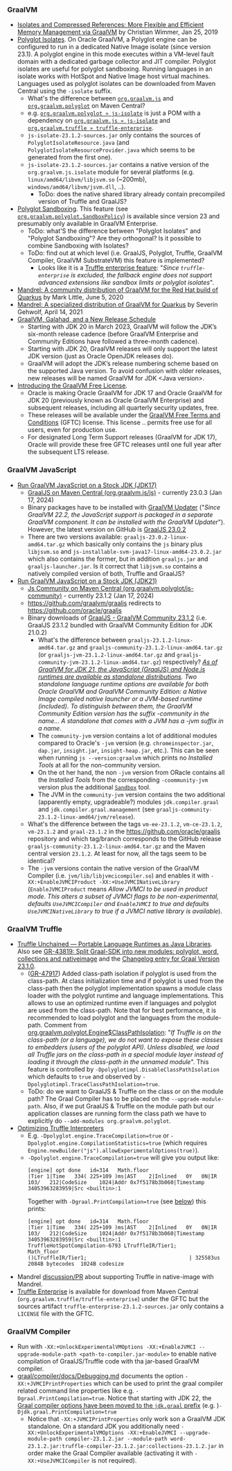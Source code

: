 ### GraalVM

- [Isolates and Compressed References: More Flexible and Efficient Memory Management via GraalVM](https://medium.com/graalvm/isolates-and-compressed-references-more-flexible-and-efficient-memory-management-for-graalvm-a044cc50b67e) by Christian Wimmer, Jan 25, 2019
- [Polyglot Isolates](https://www.graalvm.org/latest/reference-manual/embed-languages/#polyglot-isolates). On Oracle GraalVM, a Polyglot engine can be configured to run in a dedicated Native Image isolate (since version 23.1). A polyglot engine in this mode executes within a VM-level fault domain with a dedicated garbage collector and JIT compiler. Polyglot isolates are useful for polyglot sandboxing. Running languages in an isolate works with HotSpot and Native Image host virtual machines. Languages used as polyglot isolates can be downloaded from Maven Central using the `-isolate` suffix.
  - What's the difference between [`org.graalvm.js`](https://mvnrepository.com/artifact/org.graalvm.js) and [`org.graalvm.polyglot`](https://mvnrepository.com/artifact/org.graalvm.polyglot) on Maven Central?
  - e.g. [`org.graalvm.polyglot » js-isolate`](https://mvnrepository.com/artifact/org.graalvm.polyglot/js-isolate) is just a POM with a dependency on [`org.graalvm.js » js-isolate`](https://mvnrepository.com/artifact/org.graalvm.js/js-isolate) and [`org.graalvm.truffle » truffle-enterprise`](https://mvnrepository.com/artifact/org.graalvm.truffle/truffle-enterprise).
  - `js-isolate-23.1.2-sources.jar` only contains the sources of `PolyglotIsolateResource.java` (and `PolyglotIsolateResourceProvider.java` which seems to be generated from the first one).
  - `js-isolate-23.1.2-sources.jar` contains a native version of the `org.graalvm.js.isolate` module for several platforms (e.g. `linux/amd64/libvm/libjsvm.so` (~200mb), `windows/amd64/libvm/jsvm.dll`, ..).
    - ToDo: does the native shared library already contain precompiled version of Truffle and GraalJS?
- [Polyglot Sandboxing](https://www.graalvm.org/latest/security-guide/polyglot-sandbox/). This feature (see [`org.graalvm.polyglot.SandboxPolicy`](https://www.graalvm.org/sdk/javadoc/org/graalvm/polyglot/SandboxPolicy.html)) is available since version 23 and presumably only available in GraalVM Enterprise.
  - ToDo: what'S the difference between "Polyglot Isolates" and "Polyglot Sandboxing"? Are they orthogonal? Is it possible to combine Sandboxing with Isolates?
  - ToDo: find out at which level (i.e. GraalJS, Polyglot, Truffle, GraalVM Compiler, GraalVM SubstrateVM) this feature is implemented?
    - Looks like it is a [Truffle enterprise feature](https://www.graalvm.org/latest/reference-manual/embed-languages/#switching-to-the-fallback-engine): "*Since `truffle-enterprise` is excluded, the fallback engine does not support advanced extensions like sandbox limits or polyglot isolates*".
- [Mandrel: A community distribution of GraalVM for the Red Hat build of Quarkus](https://developers.redhat.com/blog/2020/06/05/mandrel-a-community-distribution-of-graalvm-for-the-red-hat-build-of-quarkus/) by Mark Little, June 5, 2020
- [Mandrel: A specialized distribution of GraalVM for Quarkus](https://developers.redhat.com/blog/2021/04/14/mandrel-a-specialized-distribution-of-graalvm-for-quarkus) by Severin Gehwolf, April 14, 2021
- [GraalVM, Galahad, and a New Release Schedule](https://medium.com/graalvm/graalvm-galahad-and-a-new-release-schedule-d081d1031bba)
  - Starting with JDK 20 in March 2023, GraalVM will follow the JDK’s six-month release cadence (before GraalVM Enterprise and Community Editions have followed a three-month cadence).
  - Starting with JDK 20, GraalVM releases will only support the latest JDK version (just as Oracle OpenJDK releases do).
  - GraalVM will adopt the JDK’s release numbering scheme based on the supported Java version. To avoid confusion with older releases, new releases will be named GraalVM for JDK &lt;Java version&gt;.
- [Introducing the GraalVM Free License](https://blogs.oracle.com/java/post/graalvm-free-license).
  - Oracle is making Oracle GraalVM for JDK 17 and Oracle GraalVM for JDK 20 (previously known as Oracle GraalVM Enterprise) and subsequent releases, including all quarterly security updates, free.
  - These releases will be available under the [GraalVM Free Terms and Conditions](https://www.oracle.com/downloads/licenses/graal-free-license.html) (GFTC) license. This license .. permits free use for all users, even for production use.
  - For designated Long Term Support releases (GraalVM for JDK 17), Oracle will provide these free GFTC releases until one full year after the subsequent LTS release.

### GraalVM JavaScript

- [Run GraalVM JavaScript on a Stock JDK (JDK17)](https://www.graalvm.org/jdk17/reference-manual/js/RunOnJDK/)
  - [GraalJS on Maven Central (org.graalvm.js/js)](https://mvnrepository.com/artifact/org.graalvm.js/js) - currently 23.0.3 (Jan 17, 2024)
  - Binary packages have to be installed with [GraalVM Updater](https://www.graalvm.org/jdk17/reference-manual/js/) ("*Since GraalVM 22.2, the JavaScript support is packaged in a separate GraalVM component. It can be installed with the GraalVM Updater*"). However, the latest version on GitHub is [GraalJS 23.0.2](https://github.com/oracle/graaljs/releases/tag/graal-23.0.2)
  - There are two versions available: `graaljs-23.0.2-linux-amd64.tar.gz` which basically only contains the `js` binary plus `libjsvm.so` and `js-installable-svm-java17-linux-amd64-23.0.2.jar` which also contains the former, but in addition `graaljs.jar` and `graaljs-launcher.jar`. Is it correct that `libjsvm.so` contains a natively compiled version of both, Truffle and GraalJS?
- [Run GraalVM JavaScript on a Stock JDK (JDK21)](https://www.graalvm.org/jdk21/reference-manual/js/RunOnJDK/)
  - [Js Community on Maven Central (org.graalvm.polyglot/js-community)](https://mvnrepository.com/artifact/org.graalvm.polyglot/js-community) - currently 23.1.2 (Jan 17, 2024)
  - https://github.com/graalvm/graaljs redirects to https://github.com/oracle/graaljs
  - Binary downloads of [GraalJS - GraalVM Community 23.1.2](https://github.com/oracle/graaljs/releases/tag/graal-23.1.2) (i.e. GraalJS 23.1.2 bundled with GraalVM Community Edition for JDK 21.0.2)
    - What's the difference between `graaljs-23.1.2-linux-amd64.tar.gz` and `graaljs-community-23.1.2-linux-amd64.tar.gz` (or `graaljs-jvm-23.1.2-linux-amd64.tar.gz` and `graaljs-community-jvm-23.1.2-linux-amd64.tar.gz`) respectively?
    *[As of GraalVM for JDK 21, the JavaScript (GraalJS) and Node.js runtimes are available as standalone distributions](https://www.graalvm.org/jdk21/reference-manual/js/). Two standalone language runtime options are available for both Oracle GraalVM and GraalVM Community Edition: a Native Image compiled native launcher or a JVM-based runtime (included). To distinguish between them, the GraalVM Community Edition version has the suffix -community in the name... A standalone that comes with a JVM has a -jvm suffix in a name*.
    - The `community-jvm` version contains a lot of additional modules compared to Oracle's `-jvm` version (e.g. `chromeinspector.jar`, `dap.jar`, `insight.jar`, `insight-heap.jar`, etc.). This can be seen when running `js --version:graalvm` which prints no *Installed Tools* at all for the non-community version.
    - On the ot her hand, the non `-jvm` version from ORacle contains all the *Installed Tools* from the corresponding `-coommunity-jvm` version plus the additional [`Sandbox`](https://www.graalvm.org/latest/security-guide/polyglot-sandbox/) tool.
    - The JVM in the `community-jvm` version contains the two additional (apparently empty, upgradeable?) modules `jdk.compiler.graal` and `jdk.compiler.graal.management` (see `graaljs-community-23.1.2-linux-amd64/jvm/release`).
  - What's the difference between the tags `vm-ee-23.1.2`, `vm-ce-23.1.2`, `vm-23.1.2` and `graal-23.1.2` in the https://github.com/oracle/graaljs repository and which tag/branch corresponds to the GitHub release `graaljs-community-23.1.2-linux-amd64.tar.gz` and the Maven central version `23.1.2`. At least for now, all the tags seem to be identical?
  - The `-jvm` versions contain the native version of the GraalVM Compiler (i.e. `jvm/lib/libjvmcicompiler.so`) and enables it with `-XX:+EnableJVMCIProduct -XX:+UseJVMCINativeLibrary` (`EnableJVMCIProduct` means *Allow JVMCI to be used in product mode. This alters a subset of JVMCI flags to be non-experimental, defaults `UseJVMCICompiler` and `EnableJVMCI` to true and defaults `UseJVMCINativeLibrary` to true if a JVMCI native library is available*).

### GraalVM Truffle

- [Truffle Unchained — Portable Language Runtimes as Java Libraries](https://medium.com/graalvm/truffle-unchained-13887b77b62c). Also see [GR-43819: Split Graal-SDK into new modules: polyglot, word, collections and nativeimage](https://github.com/oracle/graal/pull/7171) and the [Changelog entry for Graal Version 23.1.0](https://github.com/oracle/graal/blob/master/sdk/CHANGELOG.md#version-2310).
  - ([GR-47917](https://github.com/oracle/graal/pull/7239)) Added class-path isolation if polyglot is used from the class-path. At class initialization time and if polyglot is used from the class-path then the polyglot implementation spawns a module class loader with the polyglot runtime and language implementations. This allows to use an optimized runtime even if languages and polyglot are used from the class-path. Note that for best performance, it is recommended to load polyglot and the languages from the module-path. Comment from [org.graalvm.polyglot.Engine$ClassPathIsolation](https://github.com/oracle/graal/blob/774141206b82771ab80e0ea38d26d660292eb8ab/sdk/src/org.graalvm.polyglot/src/org/graalvm/polyglot/Engine.java#L1768): "*If Truffle is on the class-path (or a language), we do not want to expose these classes to embedders (users of the polyglot API). Unless disabled, we load all Truffle jars on the class-path in a special module layer instead of loading it through the class-path in the unnamed module*". This feature is controlled by `-Dpolyglotimpl.DisableClassPathIsolation` which defaults to `true` and observed by `-Dpolyglotimpl.TraceClassPathIsolation=true`.
  - ToDo: do we want to GraalJS & Truffle on the class or on the module path? The Graal Compiler has to be placed on the `--upgrade-module-path`. Also, if we put GraalJS & Truffle on the module path but our application classes are running form the class path we have to explicitly do `--add-modules org.graalvm.polyglot`.
- [Optimizing Truffle Interpreters](https://docs.oracle.com/en/graalvm/jdk/17/docs/graalvm-as-a-platform/language-implementation-framework/Optimizing/#optimizing-truffle-interpreters)
  - E.g. `-Dpolyglot.engine.TraceCompilation=true` or `-Dpolyglot.engine.CompilationStatistics=true` (which requires ` Engine.newBuilder("js").allowExperimentalOptions(true)`).
  - `-Dpolyglot.engine.TraceCompilation=true` will give you output like:
    ```
    [engine] opt done   id=314   Math.floor                                         |Tier 1|Time   334( 225+109 )ms|AST    2|Inlined   0Y   0N|IR    103/   212|CodeSize    1024|Addr 0x7f5178b3b060|Timestamp 34053963283959|Src <builtin>:1
    ```
    Together with `-Dgraal.PrintCompilation=true` (see [below](#graalvm-compiler)) this prints:
    ```
    [engine] opt done   id=314   Math.floor                                         |Tier 1|Time   334( 225+109 )ms|AST    2|Inlined   0Y   0N|IR    103/   212|CodeSize    1024|Addr 0x7f5178b3b060|Timestamp 34053963283959|Src <builtin>:1
    TruffleHotSpotCompilation-6793 LTruffleIR/Tier1;                                                      Math_floor                                    ()LTruffleIR/Tier1;                                 | 325583us  2084B bytecodes  1024B codesize
    ```
- Mandrel [discussion/PR](https://github.com/graalvm/mandrel-packaging/pull/369) about supporting Truffle in native-image with Mandrel.
- [Truffle Enterprise](https://mvnrepository.com/artifact/org.graalvm.truffle/truffle-enterprise/23.1.2) is available for download from Maven Central (`org.graalvm.truffle/truffle-enterprise`) under the GFTC but the sources artifact `truffle-enterprise-23.1.2-sources.jar` only contains a `LICENSE` file with the GFTC.

### GraalVM Compiler

- Run with `-XX:+UnlockExperimentalVMOptions -XX:+EnableJVMCI --upgrade-module-path <path-to-compiler.jar-module>` to enable native compilation of GraalJS/Truffle code with tha jar-based GraalVM compiler.
- [graal/compiler/docs/Debugging.md](https://github.com/oracle/graal/blob/master/compiler/docs/Debugging.md) documents the option `-XX:+JVMCIPrintProperties` which can be used to print the graal compiler related command line properties like e.g. `-Dgraal.PrintCompilation=true`. Notice that starting with JDK 22, the [Graal compiler options have been moved to the `jdk.graal` prefix](https://github.com/oracle/graal/commit/6f34cc046f3b2) (e.g. )`-Djdk.graal.PrintCompilation=true`
  - Notice that `-XX:+JVMCIPrintProperties` only work son a GraalVM JDK standalone. On a standard JDK you additionally need `-XX:+UnlockExperimentalVMOptions -XX:+EnableJVMCI --upgrade-module-path compiler-23.1.2.jar --module-path word-23.1.2.jar:truffle-compiler-23.1.2.jar:collections-23.1.2.jar` in order make the Graal Compiler available (activating it with `-XX:+UseJVMCICompiler` is not required).